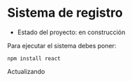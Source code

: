 # Sistema de registro

- Estado del proyecto: en construcción

Para ejecutar el sistema debes poner:

``npm install react``

Actualizando
